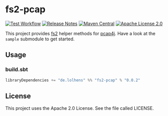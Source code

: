 # fs2-pcap

[![Test Workflow](https://github.com/LolHens/fs2-pcap/workflows/test/badge.svg)](https://github.com/LolHens/fs2-pcap/actions?query=workflow%3Atest)
[![Release Notes](https://img.shields.io/github/release/LolHens/fs2-pcap.svg?maxAge=3600)](https://github.com/LolHens/fs2-pcap/releases/latest)
[![Maven Central](https://img.shields.io/maven-central/v/de.lolhens/fs2-pcap_2.13)](https://search.maven.org/artifact/de.lolhens/fs2-pcap_2.13)
[![Apache License 2.0](https://img.shields.io/github/license/LolHens/fs2-pcap.svg?maxAge=3600)](https://www.apache.org/licenses/LICENSE-2.0)

This project provides [fs2](https://github.com/typelevel/fs2) helper methods
for [pcap4j](https://github.com/kaitoy/pcap4j). Have a look at the `sample` submodule to get started.

## Usage

### build.sbt

```sbt
libraryDependencies += "de.lolhens" %% "fs2-pcap" % "0.0.2"
```

## License

This project uses the Apache 2.0 License. See the file called LICENSE.
